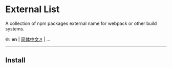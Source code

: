 # External List

A collection of npm packages external name for webpack or other build systems.

🌐: **en** | [简体中文↗](./README_ZH.md) | ...

---

## Install